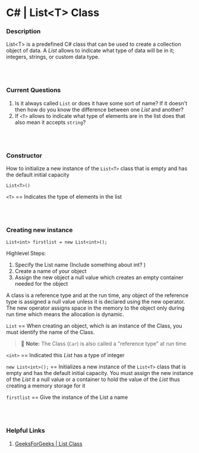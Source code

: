 # C# | List&lt;T> Class


### Description

List&lt;T> is a predefined C# class that can be used to create a collection object of data. A _List_ allows to indicate what type of data will be in it; integers, strings, or custom data type.  


<br/><br/>

### Current Questions
1. Is it always called `List` or does it have some sort of name? If it doesn't then how do you know the difference between one _List_ and another?
2. If `<T>` allows to indicate what type of elements are in the list does that also mean it accepts `string`?

<br/><br/>

### Constructor
How to initialize a new instance of the `List<T>` class that is empty and has the default initial capacity

```
List<T>()
```

`<T>` == Indicates the type of elements in the list

<br/><br/>

### Creating new instance

```
List<int> firstlist = new List<int>();
```

Highlevel Steps:
1. Specify the List name (<span class="warning">Include something about int?</span> ) 
2. Create a name of your object 
3. Assign the new object a null value which creates an empty container needed for the object 

A class is a reference type and at the run time, any object of the reference type is assigned a null value unless it is declared using the new operator. The new operator assigns space in the memory to the object only during run time which means the allocation is dynamic. 

`List` == When creating an object, which is an instance of the Class, you must identify the name of the Class.  
> :memo: **Note:** The Class (`Car`) is also called a "reference type" at run time    

`<int>` == Indicated this _List_ has a type of integer  

`new List<int>();` == Initializes a new instance of the `List<T>` class that is empty and has the default initial capacity.  You must assign the new instance of the _List_ it a null value or a container to hold the value of the _List_ thus creating a memory storage for it

`firstlist` == Give the instance of the List a name  

<br/><br/>

### Helpful Links
1. [ GeeksForGeeks | List Class](https://www.geeksforgeeks.org/c-sharp-list-class/#)

